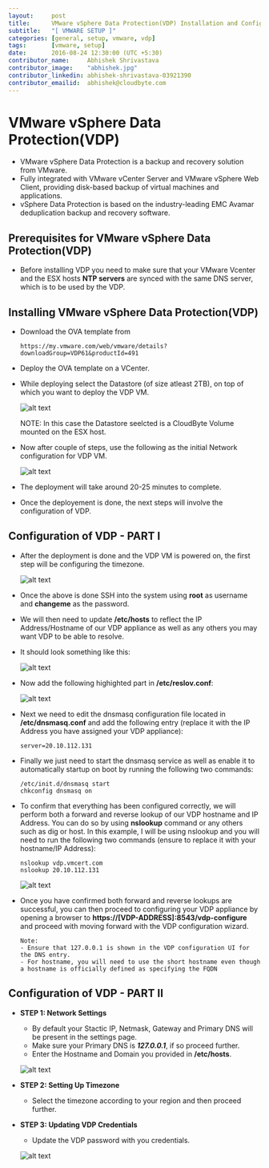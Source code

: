 ```yaml
---
layout:     post
title:      VMware vSphere Data Protection(VDP) Installation and Configuration
subtitle:   "[ VMWARE SETUP ]"
categories: [general, setup, vmware, vdp]
tags:       [vmware, setup]
date:       2016-08-24 12:30:00 (UTC +5:30)
contributor_name:     Abhishek Shrivastava
contributor_image:    "abhishek.jpg"
contributor_linkedin: abhishek-shrivastava-03921390
contributor_emailid:  abhishek@cloudbyte.com
---
```


# VMware vSphere Data Protection(VDP)

- VMware vSphere Data Protection is a backup and recovery solution from VMware. 
- Fully integrated with VMware vCenter Server and VMware vSphere Web Client, providing disk-based backup of virtual machines and applications.
- vSphere Data Protection is based on the industry-leading EMC Avamar deduplication backup and recovery software.

## Prerequisites for VMware vSphere Data Protection(VDP)

- Before installing VDP you need to make sure that your VMware Vcenter and the ESX hosts **NTP servers** are synced with the same DNS server,
  which is to be used by the VDP.
  
## Installing VMware vSphere Data Protection(VDP)

- Download the OVA template from 

  ```http
  https://my.vmware.com/web/vmware/details?downloadGroup=VDP61&productId=491
  ```

- Deploy the OVA template on a VCenter.

- While deploying select the Datastore (of size atleast 2TB), on top of which you want to deploy the VDP VM.

  ![alt text](https://raw.githubusercontent.com/CloudByteStorages/blog/gh-pages/post_images/vdp_image1.PNG)

  NOTE: In this case the Datastore seelcted is a CloudByte Volume mounted on the ESX host.

- Now after couple of steps, use the following as the initial Network configuration for VDP VM.
  
  ![alt text](https://raw.githubusercontent.com/CloudByteStorages/blog/gh-pages/post_images/vdp_image2.PNG)

- The deployment will take around 20-25 minutes to complete.

- Once the deployement is done, the next steps will involve the configuration of VDP.

## Configuration of VDP - PART I

- After the deployment is done and the VDP VM is powered on, the first step will be configuring the timezone.

  ![alt text](https://raw.githubusercontent.com/CloudByteStorages/blog/gh-pages/post_images/vdp_image3.PNG)

- Once the above is done SSH into the system using **root** as username and **changeme** as the password. 

- We will then need to update **/etc/hosts** to reflect the IP Address/Hostname of our VDP appliance as well as 
  any others you may want VDP to be able to resolve. 

- It should look something like this:
  
  ![alt text](https://raw.githubusercontent.com/CloudByteStorages/blog/gh-pages/post_images/vdp_image4.PNG)

- Now add the following highighted part in **/etc/reslov.conf**:
  
  ![alt text](https://raw.githubusercontent.com/CloudByteStorages/blog/gh-pages/post_images/vdp_image5.PNG)

- Next we need to edit the dnsmasq configuration file located in **/etc/dnsmasq.conf** and add the following 
  entry (replace it with the IP Address you have assigned your VDP appliance):

  ```
  server=20.10.112.131
  ```
- Finally we just need to start the dnsmasq service as well as enable it to automatically startup on boot by 
  running the following two commands:

  ```
  /etc/init.d/dnsmasq start
  chkconfig dnsmasq on
  ```
- To confirm that everything has been configured correctly, we will perform both a forward and reverse lookup of 
  our VDP hostname and IP Address. You can do so by using **nslookup** command or any others such as dig or host. 
  In this example, I will be using nslookup and you will need to run the following two commands (ensure to replace 
  it with your hostname/IP Address):

  ```
  nslookup vdp.vmcert.com
  nslookup 20.10.112.131
  ```
  ![alt text](https://raw.githubusercontent.com/CloudByteStorages/blog/gh-pages/post_images/vdp_image6.PNG)

- Once you have confirmed both forward and reverse lookups are successful, you can then proceed to configuring your 
  VDP appliance by opening a browser to **https://[VDP-ADDRESS]:8543/vdp-configure** and proceed with moving forward 
  with the VDP configuration wizard.
  
  ``` 
  Note: 
  - Ensure that 127.0.0.1 is shown in the VDP configuration UI for the DNS entry. 
  - For hostname, you will need to use the short hostname even though a hostname is officially defined as specifying the FQDN
  ```

## Configuration of VDP - PART II

- **STEP 1: Network Settings**
  - By default your Stactic IP, Netmask, Gateway and Primary DNS will be present in the settings page.
  - Make sure your Primary DNS is **_127.0.0.1_**, if so proceed further.
  - Enter the Hostname and Domain you provided in **/etc/hosts**.

  ![alt text](https://raw.githubusercontent.com/CloudByteStorages/blog/gh-pages/post_images/vdp_image7.PNG)

- **STEP 2: Setting Up Timezone**
  - Select the timezone according to your region and then proceed further.

- **STEP 3: Updating VDP Credentials**
  - Update the VDP password with you credentials.

  ![alt text](https://raw.githubusercontent.com/CloudByteStorages/blog/gh-pages/post_images/vdp_image8.PNG)


